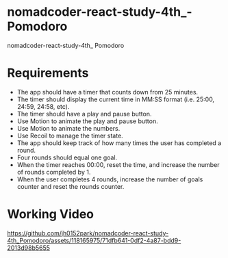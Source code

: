 # nomadcoder-react-study-4th\_-Pomodoro

nomadcoder-react-study-4th\_ Pomodoro

# Requirements

-   The app should have a timer that counts down from 25 minutes.
-   The timer should display the current time in MM:SS format (i.e. 25:00, 24:59, 24:58, etc).
-   The timer should have a play and pause button.
-   Use Motion to animate the play and pause button.
-   Use Motion to animate the numbers.
-   Use Recoil to manage the timer state.
-   The app should keep track of how many times the user has completed a round.
-   Four rounds should equal one goal.
-   When the timer reaches 00:00, reset the time, and increase the number of rounds completed by 1.
-   When the user completes 4 rounds, increase the number of goals counter and reset the rounds counter.

# Working Video

https://github.com/jh0152park/nomadcoder-react-study-4th_Pomodoro/assets/118165975/71dfb641-0df2-4a87-bdd9-2013d98b5655

